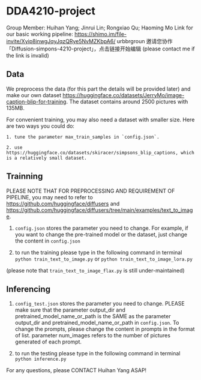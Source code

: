 # DDA4210-project

Group Member: Huihan Yang; Jinrui Lin; Rongxiao Qu; Haoming Mo
Link for our basic working pipeline: https://shimo.im/file-invite/Xyip8inwgJqyJqzQRye5NvMZKbpA6/ urbbrgroun 邀请您协作「Diffusion-simpons-4210-project」，点击链接开始编辑 (please contact me if the link is invalid)

## Data

We preprocess the data (for this part the details will be provided later) and make our own dataset https://huggingface.co/datasets/JerryMo/image-caption-blip-for-training. The dataset contains around 2500 pictures with 135MB.

For convenient training, you may also need a dataset with smaller size. Here are two ways you could do:
    
    1. tune the parameter max_train_samples in `config.json`.

    2. use https://huggingface.co/datasets/skiracer/simpsons_blip_captions, which is a relatively small dataset.


## Trainning

PLEASE NOTE THAT FOR PREPROCESSING AND REQUIREMENT OF PIPELINE, you may need to refer to https://github.com/huggingface/diffusers and https://github.com/huggingface/diffusers/tree/main/examples/text_to_image. 

1. `config.json` stores the parameter you need to change.
For example, if you want to change the pre-trained model or the dataset, just change the content in `config.json`

2. to run the training please type in the following command in terminal
`python train_text_to_image.py` or
`python train_text_to_image_lora.py`

(please note that `train_text_to_image_flax.py` is still under-maintained)

## Inferencing
1. `config_test.json` stores the parameter you need to change. 
PLEASE make sure that the parameter output_dir and pretrained_model_name_or_path is the SAME as the parameter output_dir and pretrained_model_name_or_path in `config.json`. 
To change the prompts, please change the content in prompts in the format of list. parameter num_images refers to the number of pictures generated of each prompt.

2. to run the testing please type in the following command in terminal
`python inference.py`


For any questions, please CONTACT Huihan Yang ASAP!